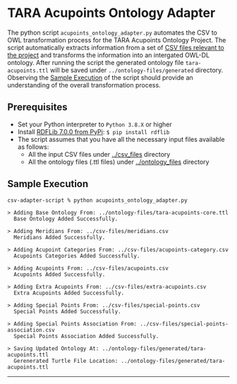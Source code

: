 # TARA Acupoints Ontology Adapter

The python script `acupoints_ontology_adapter.py` automates the CSV to OWL transformation process for the TARA Acupoints Ontology Project. The script automatically extracts information from a set of [CSV files relevant to the project](../csv-files) and transforms the information into an intergated OWL-DL ontology. After running the script the generated ontology file `tara-acupoints.ttl` will be saved under `../ontology-files/generated` directory.  Observing the [Sample Execution](#sample-execution) of the script should provide an understanding of the overall transformation process.

## Prerequisites

* Set your Python interpreter to `Python 3.8.X` or higher
* Install [RDFLib 7.0.0 from PyPi](https://pypi.org/project/rdflib/): `$ pip install rdflib`
* The script assumes that you have all the necessary input files available as follows:
  * All the input CSV files under [../csv_files](../csv-files) directory
  * All the ontology files (.ttl files) under [../ontology_files](../ontology-files) directory

## Sample Execution

```
csv-adapter-script % python acupoints_ontology_adapter.py

> Adding Base Ontology From: ../ontology-files/tara-acupoints-core.ttl
  Base Ontology Added Successfully.

> Adding Meridians From: ../csv-files/meridians.csv
  Meridians Added Successfully.

> Adding Acupoint Categories From: ../csv-files/acupoints-category.csv
  Acupoints Categories Added Successfully.

> Adding Acupoints From: ../csv-files/acupoints.csv
  Acupoints Added Successfully.

> Adding Extra Acupoints From: ../csv-files/extra-acupoints.csv
  Extra Acupoints Added Successfully.

> Adding Special Points From: ../csv-files/special-points.csv
  Special Points Added Successfully.

> Adding Special Points Association From: ../csv-files/special-points-association.csv
  Special Points Association Added Successfully.

> Saving Updated Ontology At: ../ontology-files/generated/tara-acupoints.ttl
  Gerenerated Turtle File Location: ../ontology-files/generated/tara-acupoints.ttl
```

---
